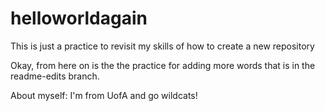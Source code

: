 # helloworldagain
This is just a practice to revisit my skills of how to create a new repository

>>>>>
Okay, from here on is the the practice for adding more words that is in the readme-edits branch.
>>>>>
About myself: I'm from UofA and go wildcats!

